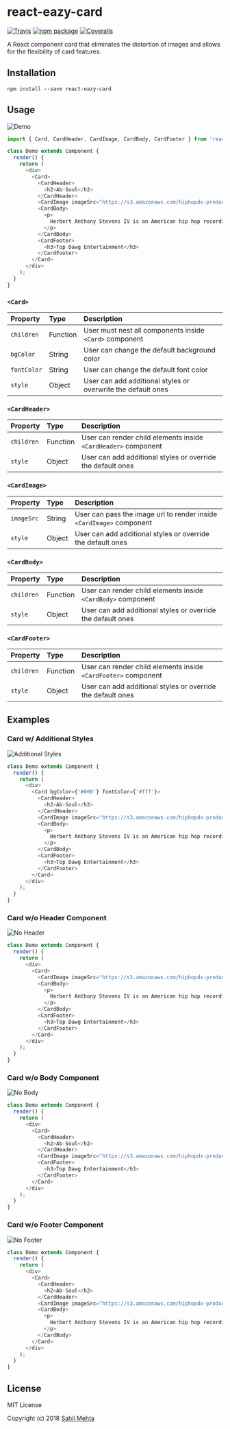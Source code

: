 # react-eazy-card

[![Travis][build-badge]][build]
[![npm package][npm-badge]][npm]
[![Coveralls][coveralls-badge]][coveralls]

A React component card that eliminates the distortion of images and allows for the flexibility of card features.

[build-badge]: https://img.shields.io/travis/mehtaculous/react-eazy-card/master.png?style=flat-square
[build]: https://travis-ci.org/mehtaculous/react-eazy-card

[npm-badge]: https://img.shields.io/npm/v/npm-package.png?style=flat-square
[npm]: https://www.npmjs.org/package/npm-package

[coveralls-badge]: https://img.shields.io/coveralls/mehtaculous/react-eazy-card/master.png?style=flat-square
[coveralls]: https://coveralls.io/github/mehtaculous/react-eazy-card

## Installation
```
npm install --save react-eazy-card
```

## Usage

![Demo](https://s3-us-west-1.amazonaws.com/react-eazy-card/demo.png)
```js
import { Card, CardHeader, CardImage, CardBody, CardFooter } from 'react-eazy-card';

class Demo extends Component {
  render() {
    return (
      <div>
        <Card>
          <CardHeader>
            <h2>Ab-Soul</h2>
          </CardHeader>
          <CardImage imageSrc="https://s3.amazonaws.com/hiphopdx-production/2013/11/Ab_Soul_304x304.jpg" />
          <CardBody>
            <p>
              Herbert Anthony Stevens IV is an American hip hop recording artist from Carson, California.
            </p>
          </CardBody>
          <CardFooter>
            <h3>Top Dawg Entertainment</h3>
          </CardFooter>
        </Card>
      </div>
    );
  }
}
```

### `<Card>`
| Property | Type | Description
:---|:---|:---
| `children` | Function | User must nest all components inside `<Card>` component |
| `bgColor` | String | User can change the default background color |
| `fontColor` | String | User can change the default font color |
| `style` | Object | User can add additional styles or overwrite the default ones |

### `<CardHeader>`
| Property | Type | Description
:---|:---|:---
| `children` | Function | User can render child elements inside `<CardHeader>` component |
| `style` | Object | User can add additional styles or override the default ones |

### `<CardImage>`
| Property | Type | Description
:---|:---|:---
| `imageSrc` | String | User can pass the image url to render inside `<CardImage>` component |
| `style` | Object | User can add additional styles or override the default ones |

### `<CardBody>`
| Property | Type | Description
:---|:---|:---
| `children` | Function | User can render child elements inside `<CardBody>` component |
| `style` | Object | User can add additional styles or override the default ones |

### `<CardFooter>`
| Property | Type | Description
:---|:---|:---
| `children` | Function | User can render child elements inside `<CardFooter>` component |
| `style` | Object | User can add additional styles or override the default ones |

## Examples

### Card w/ Additional Styles
![Additional Styles](https://s3-us-west-1.amazonaws.com/react-eazy-card/card_color.png)
```js
class Demo extends Component {
  render() {
    return (
      <div>
        <Card bgColor={'#000'} fontColor={'#fff'}>
          <CardHeader>
            <h2>Ab-Soul</h2>
          </CardHeader>
          <CardImage imageSrc="https://s3.amazonaws.com/hiphopdx-production/2013/11/Ab_Soul_304x304.jpg" />
          <CardBody>
            <p>
              Herbert Anthony Stevens IV is an American hip hop recording artist from Carson, California.
            </p>
          </CardBody>
          <CardFooter>
            <h3>Top Dawg Entertainment</h3>
          </CardFooter>
        </Card>
      </div>
    );
  }
}
```

### Card w/o Header Component
![No Header](https://s3-us-west-1.amazonaws.com/react-eazy-card/no_header.png)
```js
class Demo extends Component {
  render() {
    return (
      <div>
        <Card>
          <CardImage imageSrc="https://s3.amazonaws.com/hiphopdx-production/2013/11/Ab_Soul_304x304.jpg" />
          <CardBody>
            <p>
              Herbert Anthony Stevens IV is an American hip hop recording artist from Carson, California.
            </p>
          </CardBody>
          <CardFooter>
            <h3>Top Dawg Entertainment</h3>
          </CardFooter>
        </Card>
      </div>
    );
  }
}
```

### Card w/o Body Component
![No Body](https://s3-us-west-1.amazonaws.com/react-eazy-card/no_body.png)
```js
class Demo extends Component {
  render() {
    return (
      <div>
        <Card>
          <CardHeader>
            <h2>Ab-Soul</h2>
          </CardHeader>
          <CardImage imageSrc="https://s3.amazonaws.com/hiphopdx-production/2013/11/Ab_Soul_304x304.jpg" />
          <CardFooter>
            <h3>Top Dawg Entertainment</h3>
          </CardFooter>
        </Card>
      </div>
    );
  }
}
```

### Card w/o Footer Component
![No Footer](https://s3-us-west-1.amazonaws.com/react-eazy-card/no_footer.png)
```js
class Demo extends Component {
  render() {
    return (
      <div>
        <Card>
          <CardHeader>
            <h2>Ab-Soul</h2>
          </CardHeader>
          <CardImage imageSrc="https://s3.amazonaws.com/hiphopdx-production/2013/11/Ab_Soul_304x304.jpg" />
          <CardBody>
            <p>
              Herbert Anthony Stevens IV is an American hip hop recording artist from Carson, California.
            </p>
          </CardBody>
        </Card>
      </div>
    );
  }
}
```

## License
MIT License

Copyright (c) 2018 [Sahil Mehta](https://mehtaculous.github.io)